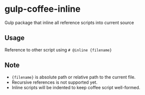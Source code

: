 # gulp-coffee-inline
Gulp package that inline all reference scripts into current source

## Usage
Reference to other script using `# @inline {filename}`

## Note
- `{filename}` is absolute path or relative path to the current file.
- Recursive references is not supported yet.
- Inline scripts will be indented to keep coffee script well-formed.
